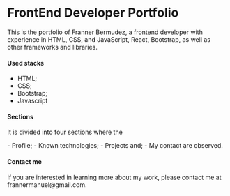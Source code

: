 # FrontEnd Developer Portfolio

<p>
This is the portfolio of Franner Bermudez, a frontend developer with experience in HTML, CSS, and JavaScript, React, Bootstrap, as well as other frameworks and libraries.
</p>

 #### Used stacks
 
- HTML;
- CSS;
- Bootstrap;
- Javascript

#### Sections

<p> 
It is divided into four sections where the 
</p>
- Profile; 
- Known technologies; 
- Projects and;
- My contact are observed.
  
#### Contact me
 
<p>
  If you are interested in learning more about my work, please contact me at frannermanuel@gmail.com.
</p>
